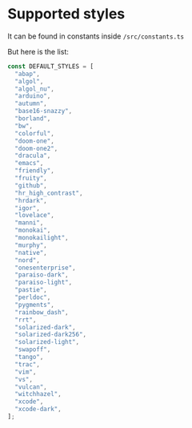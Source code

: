 # Supported styles

It can be found in constants inside `/src/constants.ts`

But here is the list:

```typescript
const DEFAULT_STYLES = [
  "abap",
  "algol",
  "algol_nu",
  "arduino",
  "autumn",
  "base16-snazzy",
  "borland",
  "bw",
  "colorful",
  "doom-one",
  "doom-one2",
  "dracula",
  "emacs",
  "friendly",
  "fruity",
  "github",
  "hr_high_contrast",
  "hrdark",
  "igor",
  "lovelace",
  "manni",
  "monokai",
  "monokailight",
  "murphy",
  "native",
  "nord",
  "onesenterprise",
  "paraiso-dark",
  "paraiso-light",
  "pastie",
  "perldoc",
  "pygments",
  "rainbow_dash",
  "rrt",
  "solarized-dark",
  "solarized-dark256",
  "solarized-light",
  "swapoff",
  "tango",
  "trac",
  "vim",
  "vs",
  "vulcan",
  "witchhazel",
  "xcode",
  "xcode-dark",
];
```
